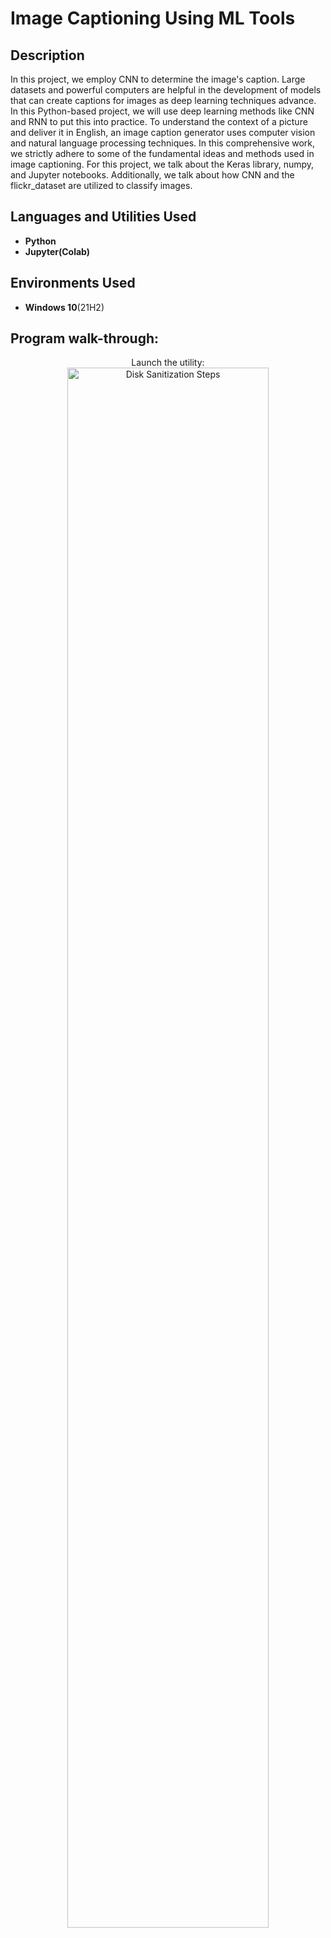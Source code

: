 <h1>Image Captioning Using ML Tools</h1>

<h2>Description</h2>
In this project, we employ CNN to determine the image's caption. Large datasets and powerful computers are helpful in the development of models that can create captions for images as deep learning techniques advance. In this Python-based project, we will use deep learning methods like CNN and RNN to put this into practice. To understand the context of a picture and deliver it in English, an image caption generator uses computer vision and natural language processing techniques. In this comprehensive work, we strictly adhere to some of the fundamental ideas and methods used in image captioning. For this project, we talk about the Keras library, numpy, and Jupyter notebooks. Additionally, we talk about how CNN and the flickr_dataset are utilized to classify images.
<br />


<h2>Languages and Utilities Used</h2>

- <b>Python</b> 
- <b>Jupyter(Colab)</b>

<h2>Environments Used</h2>

- <b>Windows 10</b>(21H2)

<h2>Program walk-through:</h2>

<p align="center">
Launch the utility: <br/>
<img src="https://i.imgur.com/62TgaWL.png" height="80%" width="80%" alt="Disk Sanitization Steps"/>
<br />

<!--
 ```diff
- text in red
+ text in green
! text in orange
# text in gray
@@ text in purple (and bold)@@
```
--!>
